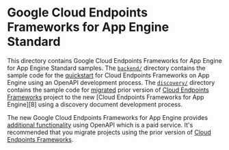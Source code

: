 # Google Cloud Endpoints Frameworks for App Engine Standard

This directory contains Google Cloud Endpoints Frameworks for App Engine for
App Engine Standard samples. The [`backend/`](backend/) directory contains the
sample code for the [quickstart][4] for Cloud Endpoints Frameworks on App Engine
using an OpenAPI development process. The [`discovery/`](discovery/) directory
contains the sample code for [migrated][2] prior version of [Cloud Endpoints
Frameworks][1] project to the new [Cloud Endpoints Frameworks for App Engine][8]
using a discovery document development process.

The new Google Cloud Endpoints Frameworks for App Engine provides
[additional functionality][3] using OpenAPI which is a paid service. It's
recommended that you migrate projects using the prior version of [Cloud Endpoints Frameworks][1].


[1]: https://cloud.google.com/appengine/docs/java/endpoints/
[2]: https://cloud.google.com/appengine/docs/java/endpoints/migrating
[3]: https://cloud.google.com/endpoints/docs/frameworks/java/about-cloud-endpoints-frameworks
[4]: https://cloud.google.com/endpoints/docs/frameworks/java/quickstart-frameworks-java
